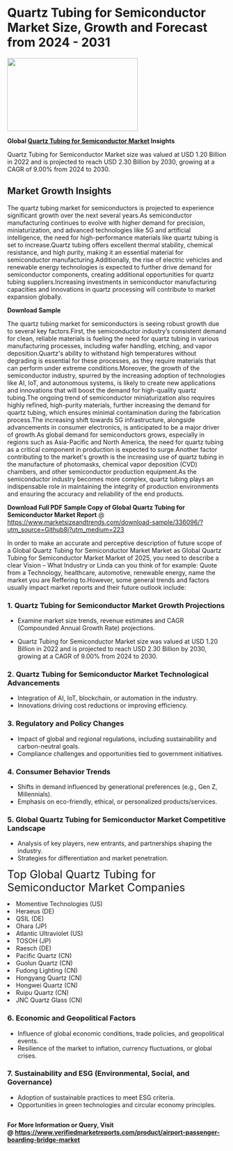 <H1>Quartz Tubing for Semiconductor Market Size, Growth and Forecast from 2024 - 2031</H1><img class="aligncenter size-medium wp-image-584254" src="https://thirdeyenews.in/wp-content/uploads/2024/09/Global-Market-Research-300x168.jpeg" alt="" width="300" height="168" /><p><strong>Global&nbsp;<a href="https://www.marketsizeandtrends.com/download-sample/336096/?utm_source=Github8j?utm_medium=223">Quartz Tubing for Semiconductor Market</a> Insights</strong></p><p>Quartz Tubing for Semiconductor Market size was valued at USD 1.20 Billion in 2022 and is projected to reach USD 2.30 Billion by 2030, growing at a CAGR of 9.00% from 2024 to 2030.</p><p><h2>Market Growth Insights</h2> <p>The quartz tubing market for semiconductors is projected to experience significant growth over the next several years.As semiconductor manufacturing continues to evolve with higher demand for precision, miniaturization, and advanced technologies like 5G and artificial intelligence, the need for high-performance materials like quartz tubing is set to increase.Quartz tubing offers excellent thermal stability, chemical resistance, and high purity, making it an essential material for semiconductor manufacturing.Additionally, the rise of electric vehicles and renewable energy technologies is expected to further drive demand for semiconductor components, creating additional opportunities for quartz tubing suppliers.Increasing investments in semiconductor manufacturing capacities and innovations in quartz processing will contribute to market expansion globally.</p> <p><strong>Download Sample</strong></p> <p>The quartz tubing market for semiconductors is seeing robust growth due to several key factors.First, the semiconductor industry’s consistent demand for clean, reliable materials is fueling the need for quartz tubing in various manufacturing processes, including wafer handling, etching, and vapor deposition.Quartz's ability to withstand high temperatures without degrading is essential for these processes, as they require materials that can perform under extreme conditions.Moreover, the growth of the semiconductor industry, spurred by the increasing adoption of technologies like AI, IoT, and autonomous systems, is likely to create new applications and innovations that will boost the demand for high-quality quartz tubing.The ongoing trend of semiconductor miniaturization also requires highly refined, high-purity materials, further increasing the demand for quartz tubing, which ensures minimal contamination during the fabrication process.The increasing shift towards 5G infrastructure, alongside advancements in consumer electronics, is anticipated to be a major driver of growth.As global demand for semiconductors grows, especially in regions such as Asia-Pacific and North America, the need for quartz tubing as a critical component in production is expected to surge.Another factor contributing to the market's growth is the increasing use of quartz tubing in the manufacture of photomasks, chemical vapor deposition (CVD) chambers, and other semiconductor production equipment.As the semiconductor industry becomes more complex, quartz tubing plays an indispensable role in maintaining the integrity of production environments and ensuring the accuracy and reliability of the end products.</p> <p><span class=""><strong>Download Full PDF Sample Copy of Global Quartz Tubing for Semiconductor Market Report</strong> @ <a href="https://www.marketsizeandtrends.com/download-sample/336096/?utm_source=Github8j?utm_medium=223" target="_blank">https://www.marketsizeandtrends.com/download-sample/336096/?utm_source=Github8j?utm_medium=223</a></span></p><p>In order to make an accurate and perceptive description of future scope of a Global&nbsp;Quartz Tubing for Semiconductor Market Market as Global&nbsp;Quartz Tubing for Semiconductor Market Market of 2025, you need to describe a clear Vision &ndash; What Industry or Linda can you think of for example: Quote from a Technology, healthcare, automotive, renewable energy, name the market you are Reffering to.However, some general trends and factors usually impact market reports and their future outlook include:</p><h3>1.&nbsp;<strong>Quartz Tubing for Semiconductor Market Growth Projections</strong></h3><ul><li>Examine market size trends, revenue estimates and CAGR (Compounded Annual Growth Rate) projections.</li><li><p>Quartz Tubing for Semiconductor Market size was valued at USD 1.20 Billion in 2022 and is projected to reach USD 2.30 Billion by 2030, growing at a CAGR of 9.00% from 2024 to 2030.</p></li></ul><h3>2.&nbsp;<strong>Quartz Tubing for Semiconductor Market Technological Advancements</strong></h3><ul><li>Integration of AI, IoT, blockchain, or automation in the industry.</li><li>Innovations driving cost reductions or improving efficiency.</li></ul><h3>3.&nbsp;<strong>Regulatory and Policy Changes</strong></h3><ul><li>Impact of global and regional regulations, including sustainability and carbon-neutral goals.</li><li>Compliance challenges and opportunities tied to government initiatives.</li></ul><h3>4.&nbsp;<strong>Consumer Behavior Trends</strong></h3><ul><li>Shifts in demand influenced by generational preferences (e.g., Gen Z, Millennials).</li><li>Emphasis on eco-friendly, ethical, or personalized products/services.</li></ul><h3>5.&nbsp;<strong>Global Quartz Tubing for Semiconductor Market Competitive Landscape</strong></h3><ul><li>Analysis of key players, new entrants, and partnerships shaping the industry.</li><li>Strategies for differentiation and market penetration.</li></ul><p data-pm-slice="1 1 []"><span style="color: inherit; font-family: inherit; font-size: 25px;">Top Global Quartz Tubing for Semiconductor Market Companies</span></p><div class="" data-test-id=""><p><li>Momentive Technologies (US)</li><li> Heraeus (DE)</li><li> QSIL (DE)</li><li> Ohara (JP)</li><li> Atlantic Ultraviolet (US)</li><li> TOSOH (JP)</li><li> Raesch (DE)</li><li> Pacific Quartz (CN)</li><li> Guolun Quartz (CN)</li><li> Fudong Lighting (CN)</li><li> Hongyang Quartz (CN)</li><li> Hongwei Quartz (CN)</li><li> Ruipu Quartz (CN)</li><li> JNC Quartz Glass (CN)</li></p></div><h3>6.&nbsp;<strong>Economic and Geopolitical Factors</strong></h3><ul><li>Influence of global economic conditions, trade policies, and geopolitical events.</li><li>Resilience of the market to inflation, currency fluctuations, or global crises.</li></ul><h3>7.&nbsp;<strong>Sustainability and ESG (Environmental, Social, and Governance)</strong></h3><ul><li>Adoption of sustainable practices to meet ESG criteria.</li><li>Opportunities in green technologies and circular economy principles.</li></ul><h2><strong style="font-size: 14px;">For More Information or Query, Visit @&nbsp;</strong><a style="background-color: #ffffff; font-size: 14px;" href="https://www.marketsizeandtrends.com/report/quartz-tubing-for-semiconductor-market/" target="_blank">https://www.verifiedmarketreports.com/product/airport-passenger-boarding-bridge-market</a></h2>